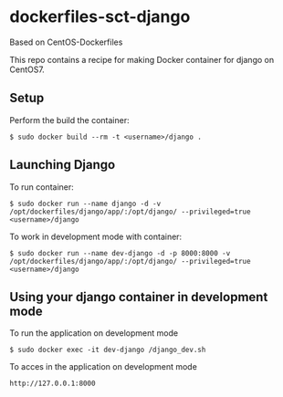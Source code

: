 dockerfiles-sct-django
======================

Based on CentOS-Dockerfiles

This repo contains a recipe for making Docker container for django on CentOS7.

Setup
-----

Perform the build the container:

    $ sudo docker build --rm -t <username>/django .

Launching Django
----------------

To run container:

    $ sudo docker run --name django -d -v /opt/dockerfiles/django/app/:/opt/django/ --privileged=true <username>/django
    
To work in development mode with container:

    $ sudo docker run --name dev-django -d -p 8000:8000 -v /opt/dockerfiles/django/app/:/opt/django/ --privileged=true <username>/django

Using your django container in development mode
-----------------------------------------------

To run the application on development mode 

    $ sudo docker exec -it dev-django /django_dev.sh

To acces in the application on development mode
    
    http://127.0.0.1:8000
